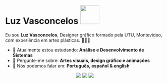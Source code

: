   # Luz Vasconcelos <img src="https://66.media.tumblr.com/tumblr_ma9eb9FcDa1rfjowdo1_500.gif" width="60px">

Eu sou <strong>Luz Vasconcelos</strong>, Designer gráfico formado pela UTU, Montevideo, com experiência em artes plásticas. 👨🏻‍💻 

- 🚀 Atualmente estou estudando: <strong>Análise e Desenvolvimento de Sistemas</strong> 
- 💬 Pergunte-me sobre: <strong>Artes visuais, design gráfico e animações</strong>
- 📣 Nós podemos falar em: <strong>Português, español & english</strong>

<div align="center">

  <a href="#" alt="Gmail">
    <img src="https://img.shields.io/badge/-Gmail-FF0000?style=flat-square&labelColor=FF0000&logo=gmail&logoColor=white&link=mailto:luz.vasconcelosttt@gmail.com"/></a>

  <a href="#" alt="Linkedin">
    <img src="https://img.shields.io/badge/-Linkedin-0e76a8?style=flat-square&logo=Linkedin&logoColor=white&link=https://www.linkedin.com/in/luz-vasconcelos-264286364/" /></a>

  <a href="#" alt="Instagram">
    <img src="https://img.shields.io/badge/-Instagram-DF0174?style=flat-square&labelColor=DF0174&logo=instagram&logoColor=white&link=https://www.instagram.com/luzvsc/"/></a>

</div>
